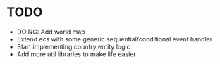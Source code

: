 # TODO

- DOING: Add world map
- Extend ecs with some generic sequential/conditional event handler
- Start implementing country entity logic
- Add more util libraries to make life easier

